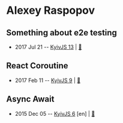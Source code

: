 # Alexey Raspopov

## Something about e2e testing
- 2017 Jul 21 -- [KyivJS 13](https://www.youtube.com/watch?v=LEtVX4VDqAU)  | [:notebook:](https://drive.google.com/open?id=0B4xFRFS363tpd0VyUlJxTFdScG8)  
## React Coroutine
- 2017 Feb 11 -- [KyivJS 9](https://www.youtube.com/watch?v=4-U2sEMPMR0&list=PLxw9RJPDS60rSfHr_srQ2xgqBgjeYBUhe&index=5)  | [:notebook:](https://react-coroutine.js.org/)  
## Async Await
- 2015 Dec 05 -- [KyivJS 6](https://www.youtube.com/watch?v=nL6DaBJd9Qk) [en] | [:notebook:](http://alexeyraspopov.github.io/async-await/)  
